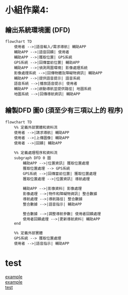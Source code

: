 # 小組作業4:

## 繪出系統環境圖 (DFD)
```mermaid
flowchart TD
    使用者 -->|語音輸入/需求導航| 輔助APP
    輔助APP -->|語音回饋| 使用者
    輔助APP -->|獲取位置| GPS系統
    GPS系統 -->|回傳當前位置| 輔助APP
    輔助APP -->|偵測周圍環境| 影像處理系統
    影像處理系統 -->|回傳物體及障礙物資訊| 輔助APP
    輔助APP -->|提供語音提示| 語音系統
    語音系統 -->|播放語音提示| 使用者
    輔助APP -->|啟動導航並提供路徑| 地圖系統
    地圖系統 -->|回傳導航資訊| 輔助APP
```
## 繪製DFD 圖0 (須至少有三項以上的 程序)
```mermaid
flowchart TD
    %% 定義外部實體和資料流
    使用者 -->|請求導航| 輔助APP
    使用者 -->|上傳圖像| 輔助APP
    使用者 -->|回饋| 輔助APP
    
    %% 定義處理程序和資料流
    subgraph DFD 0 圖
        輔助APP -->|位置資訊| 獲取位置處理
        獲取位置處理 --> GPS系統
        GPS系統 -->|回傳當前位置| 獲取位置處理
        獲取位置處理 -->|位置資訊| 導航處理
        
        輔助APP -->|影像資料| 影像處理
        影像處理 -->|物件和障礙物資訊| 整合數據
        導航處理 -->|導航路徑| 整合數據
        整合數據 -->|語音指示| 輔助APP
        
        整合數據 -->|調整導航參數| 使用者回饋處理
        使用者回饋處理 -->|更新導航資料| 輔助APP
    end
    
    %% 定義外部實體
    GPS系統 --> 獲取位置處理
    使用者 -->|語音指示| 輔助APP
```






# test
[example](https://lucid.app/lucidchart/894bf7f1-2374-4871-8ea4-2faefd8ee8a7/edit?shared=true&page=0_0#)  
[example](https://lucid.app/lucidchart/8dedf4c3-5f60-4c8a-b19c-889225e00b1c/edit?shared=true&page=0_0#)  
[test](https://online.visual-paradigm.com/share.jsp?id=333636303635342d31)  
